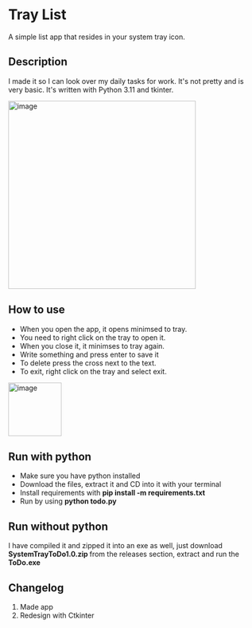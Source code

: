 # Tray List
A simple list app that resides in your system tray icon. 

## Description
I made it so I can look over my daily tasks for work. It's not pretty and is very basic. It's written with Python 3.11 and tkinter.


<img width="377" alt="image" src="https://github.com/revoconner/TrayList/assets/88772846/1a89450e-8587-49ac-8981-628f5bfb4a2b">


## How to use
<ul>
<li>When you open the app, it opens minimsed to tray. </li>
<li>You need to right click on the tray to open it. </li>
<li>When you close it, it minimses to tray again. </li>
<li>Write something and press enter to save it </li>
<li>To delete press the cross next to the text. </li>
<li>To exit, right click on the tray and select exit. </li>
</ul>
<img width="107" alt="image" src="https://github.com/revoconner/ToDo/assets/88772846/480c8db7-cc00-4f35-b4f4-f3e67fbd25cb">

## Run with python
<ul>
  <li>Make sure you have python installed</li>
  <li>Download the files, extract it and CD into it with your terminal</li>
  <li>Install requirements with <b>pip install -m requirements.txt</b></li>
  <li> Run by using <b>python todo.py</b></li>
</ul>

## Run without python
I have compiled it and zipped it into an exe as well, just download <b> SystemTrayToDo1.0.zip </b> from the releases section, extract and run the <b>ToDo.exe</b>

## Changelog
1. Made app
2. Redesign with Ctkinter
